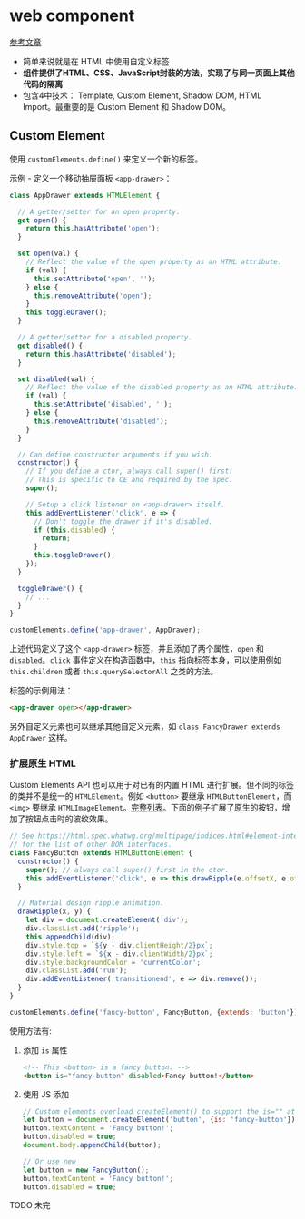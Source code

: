 # web component

[参考文章](https://developers.google.com/web/fundamentals/web-components/)

* 简单来说就是在 HTML 中使用自定义标签
* **组件提供了HTML、CSS、JavaScript封装的方法，实现了与同一页面上其他代码的隔离**
* 包含4中技术： Template, Custom Element, Shadow DOM, HTML Import。最重要的是 Custom Element 和 Shadow DOM。

## Custom Element

使用 `customElements.define()` 来定义一个新的标签。

示例 - 定义一个移动抽屉面板 `<app-drawer>`：

```javascript
class AppDrawer extends HTMLElement {

  // A getter/setter for an open property.
  get open() {
    return this.hasAttribute('open');
  }

  set open(val) {
    // Reflect the value of the open property as an HTML attribute.
    if (val) {
      this.setAttribute('open', '');
    } else {
      this.removeAttribute('open');
    }
    this.toggleDrawer();
  }

  // A getter/setter for a disabled property.
  get disabled() {
    return this.hasAttribute('disabled');
  }

  set disabled(val) {
    // Reflect the value of the disabled property as an HTML attribute.
    if (val) {
      this.setAttribute('disabled', '');
    } else {
      this.removeAttribute('disabled');
    }
  }

  // Can define constructor arguments if you wish.
  constructor() {
    // If you define a ctor, always call super() first!
    // This is specific to CE and required by the spec.
    super();

    // Setup a click listener on <app-drawer> itself.
    this.addEventListener('click', e => {
      // Don't toggle the drawer if it's disabled.
      if (this.disabled) {
        return;
      }
      this.toggleDrawer();
    });
  }

  toggleDrawer() {
    // ...
  }
}

customElements.define('app-drawer', AppDrawer);

```

上述代码定义了这个 `<app-drawer>` 标签，并且添加了两个属性，`open` 和 `disabled`。`click` 事件定义在构造函数中，`this` 指向标签本身，可以使用例如 `this.children` 或者 `this.querySelectorAll` 之类的方法。

标签的示例用法：

```html
<app-drawer open></app-drawer>
```

另外自定义元素也可以继承其他自定义元素，如 `class FancyDrawer extends AppDrawer` 这样。

### 扩展原生 HTML

Custom Elements API 也可以用于对已有的内置 HTML 进行扩展。但不同的标签的类并不是统一的 `HTMLElement`。例如 `<button>` 要继承 `HTMLButtonElement`，而 `<img>` 要继承 `HTMLImageElement`。[完整列表](https://html.spec.whatwg.org/multipage/indices.html#element-interfaces)。下面的例子扩展了原生的按钮，增加了按钮点击时的波纹效果。

```javascript
// See https://html.spec.whatwg.org/multipage/indices.html#element-interfaces
// for the list of other DOM interfaces.
class FancyButton extends HTMLButtonElement {
  constructor() {
    super(); // always call super() first in the ctor.
    this.addEventListener('click', e => this.drawRipple(e.offsetX, e.offsetY));
  }

  // Material design ripple animation.
  drawRipple(x, y) {
    let div = document.createElement('div');
    div.classList.add('ripple');
    this.appendChild(div);
    div.style.top = `${y - div.clientHeight/2}px`;
    div.style.left = `${x - div.clientWidth/2}px`;
    div.style.backgroundColor = 'currentColor';
    div.classList.add('run');
    div.addEventListener('transitionend', e => div.remove());
  }
}

customElements.define('fancy-button', FancyButton, {extends: 'button'});
```

使用方法有:

1. 添加 `is` 属性

    ```html
    <!-- This <button> is a fancy button. -->
    <button is="fancy-button" disabled>Fancy button!</button>
    ```

2. 使用 JS 添加

    ```javascript
    // Custom elements overload createElement() to support the is="" attribute.
    let button = document.createElement('button', {is: 'fancy-button'});
    button.textContent = 'Fancy button!';
    button.disabled = true;
    document.body.appendChild(button);

    // Or use new
    let button = new FancyButton();
    button.textContent = 'Fancy button!';
    button.disabled = true;
    ```

TODO 未完
